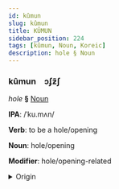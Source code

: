 ```yaml
---
id: kûmun
slug: kûmun
title: KÛMUN
sidebar_position: 224
tags: [kûmun, Noun, Koreic]
description: hole § Noun
---
```


### kûmun&emsp;<span kind="abugida">ɔʄƶ̃ʃ</span>

*hole* **§** [Noun](../../tags/Noun)

**IPA**: /ˈku.mʌn/

**Verb**: to be a hole/opening

**Noun**: hole/opening

**Modifier**: hole/opening-related

<details>
    <summary>Origin</summary>
    Korean 구멍 gumeong [kumʌ̹ŋ]<br/>
    <em>Koreic Language Family</em>
</details>